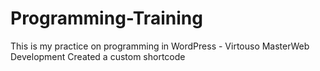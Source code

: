 # Programming-Training
This is my practice on programming in WordPress - Virtouso MasterWeb Development
Created a custom shortcode
